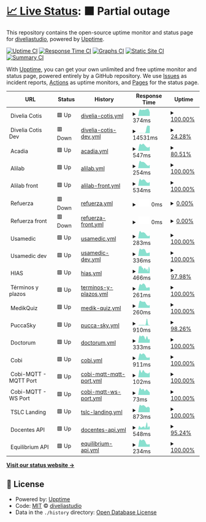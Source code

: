 # [📈 Live Status](https://diveliastudio.github.io/upptime): <!--live status--> **🟧 Partial outage**

This repository contains the open-source uptime monitor and status page for [diveliastudio](https://diveliastudio.github.io/upptime), powered by [Upptime](https://github.com/upptime/upptime).

[![Uptime CI](https://github.com/diveliastudio/upptime/workflows/Uptime%20CI/badge.svg)](https://github.com/diveliastudio/upptime/actions?query=workflow%3A%22Uptime+CI%22)
[![Response Time CI](https://github.com/diveliastudio/upptime/workflows/Response%20Time%20CI/badge.svg)](https://github.com/diveliastudio/upptime/actions?query=workflow%3A%22Response+Time+CI%22)
[![Graphs CI](https://github.com/diveliastudio/upptime/workflows/Graphs%20CI/badge.svg)](https://github.com/diveliastudio/upptime/actions?query=workflow%3A%22Graphs+CI%22)
[![Static Site CI](https://github.com/diveliastudio/upptime/workflows/Static%20Site%20CI/badge.svg)](https://github.com/diveliastudio/upptime/actions?query=workflow%3A%22Static+Site+CI%22)
[![Summary CI](https://github.com/diveliastudio/upptime/workflows/Summary%20CI/badge.svg)](https://github.com/diveliastudio/upptime/actions?query=workflow%3A%22Summary+CI%22)

With [Upptime](https://upptime.js.org), you can get your own unlimited and free uptime monitor and status page, powered entirely by a GitHub repository. We use [Issues](https://github.com/diveliastudio/upptime/issues) as incident reports, [Actions](https://github.com/diveliastudio/upptime/actions) as uptime monitors, and [Pages](https://diveliastudio.github.io/upptime) for the status page.

<!--start: status pages-->
<!-- This summary is generated by Upptime (https://github.com/upptime/upptime) -->
<!-- Do not edit this manually, your changes will be overwritten -->
<!-- prettier-ignore -->
| URL | Status | History | Response Time | Uptime |
| --- | ------ | ------- | ------------- | ------ |
| <img alt="" src="https://icons.duckduckgo.com/ip3/null.ico" height="13"> Divelia Cotis | 🟩 Up | [divelia-cotis.yml](https://github.com/diveliastudio/upptime/commits/HEAD/history/divelia-cotis.yml) | <details><summary><img alt="Response time graph" src="./graphs/divelia-cotis/response-time-week.png" height="20"> 374ms</summary><br><a href="https://diveliastudio.github.io/upptime/history/divelia-cotis"><img alt="Response time 485" src="https://img.shields.io/endpoint?url=https%3A%2F%2Fraw.githubusercontent.com%2Fdiveliastudio%2Fupptime%2FHEAD%2Fapi%2Fdivelia-cotis%2Fresponse-time.json"></a><br><a href="https://diveliastudio.github.io/upptime/history/divelia-cotis"><img alt="24-hour response time 337" src="https://img.shields.io/endpoint?url=https%3A%2F%2Fraw.githubusercontent.com%2Fdiveliastudio%2Fupptime%2FHEAD%2Fapi%2Fdivelia-cotis%2Fresponse-time-day.json"></a><br><a href="https://diveliastudio.github.io/upptime/history/divelia-cotis"><img alt="7-day response time 374" src="https://img.shields.io/endpoint?url=https%3A%2F%2Fraw.githubusercontent.com%2Fdiveliastudio%2Fupptime%2FHEAD%2Fapi%2Fdivelia-cotis%2Fresponse-time-week.json"></a><br><a href="https://diveliastudio.github.io/upptime/history/divelia-cotis"><img alt="30-day response time 388" src="https://img.shields.io/endpoint?url=https%3A%2F%2Fraw.githubusercontent.com%2Fdiveliastudio%2Fupptime%2FHEAD%2Fapi%2Fdivelia-cotis%2Fresponse-time-month.json"></a><br><a href="https://diveliastudio.github.io/upptime/history/divelia-cotis"><img alt="1-year response time 485" src="https://img.shields.io/endpoint?url=https%3A%2F%2Fraw.githubusercontent.com%2Fdiveliastudio%2Fupptime%2FHEAD%2Fapi%2Fdivelia-cotis%2Fresponse-time-year.json"></a></details> | <details><summary><a href="https://diveliastudio.github.io/upptime/history/divelia-cotis">100.00%</a></summary><a href="https://diveliastudio.github.io/upptime/history/divelia-cotis"><img alt="All-time uptime 97.49%" src="https://img.shields.io/endpoint?url=https%3A%2F%2Fraw.githubusercontent.com%2Fdiveliastudio%2Fupptime%2FHEAD%2Fapi%2Fdivelia-cotis%2Fuptime.json"></a><br><a href="https://diveliastudio.github.io/upptime/history/divelia-cotis"><img alt="24-hour uptime 100.00%" src="https://img.shields.io/endpoint?url=https%3A%2F%2Fraw.githubusercontent.com%2Fdiveliastudio%2Fupptime%2FHEAD%2Fapi%2Fdivelia-cotis%2Fuptime-day.json"></a><br><a href="https://diveliastudio.github.io/upptime/history/divelia-cotis"><img alt="7-day uptime 100.00%" src="https://img.shields.io/endpoint?url=https%3A%2F%2Fraw.githubusercontent.com%2Fdiveliastudio%2Fupptime%2FHEAD%2Fapi%2Fdivelia-cotis%2Fuptime-week.json"></a><br><a href="https://diveliastudio.github.io/upptime/history/divelia-cotis"><img alt="30-day uptime 100.00%" src="https://img.shields.io/endpoint?url=https%3A%2F%2Fraw.githubusercontent.com%2Fdiveliastudio%2Fupptime%2FHEAD%2Fapi%2Fdivelia-cotis%2Fuptime-month.json"></a><br><a href="https://diveliastudio.github.io/upptime/history/divelia-cotis"><img alt="1-year uptime 97.49%" src="https://img.shields.io/endpoint?url=https%3A%2F%2Fraw.githubusercontent.com%2Fdiveliastudio%2Fupptime%2FHEAD%2Fapi%2Fdivelia-cotis%2Fuptime-year.json"></a></details>
| <img alt="" src="https://icons.duckduckgo.com/ip3/null.ico" height="13"> Divelia Cotis Dev | 🟥 Down | [divelia-cotis-dev.yml](https://github.com/diveliastudio/upptime/commits/HEAD/history/divelia-cotis-dev.yml) | <details><summary><img alt="Response time graph" src="./graphs/divelia-cotis-dev/response-time-week.png" height="20"> 14531ms</summary><br><a href="https://diveliastudio.github.io/upptime/history/divelia-cotis-dev"><img alt="Response time 644" src="https://img.shields.io/endpoint?url=https%3A%2F%2Fraw.githubusercontent.com%2Fdiveliastudio%2Fupptime%2FHEAD%2Fapi%2Fdivelia-cotis-dev%2Fresponse-time.json"></a><br><a href="https://diveliastudio.github.io/upptime/history/divelia-cotis-dev"><img alt="24-hour response time 0" src="https://img.shields.io/endpoint?url=https%3A%2F%2Fraw.githubusercontent.com%2Fdiveliastudio%2Fupptime%2FHEAD%2Fapi%2Fdivelia-cotis-dev%2Fresponse-time-day.json"></a><br><a href="https://diveliastudio.github.io/upptime/history/divelia-cotis-dev"><img alt="7-day response time 14531" src="https://img.shields.io/endpoint?url=https%3A%2F%2Fraw.githubusercontent.com%2Fdiveliastudio%2Fupptime%2FHEAD%2Fapi%2Fdivelia-cotis-dev%2Fresponse-time-week.json"></a><br><a href="https://diveliastudio.github.io/upptime/history/divelia-cotis-dev"><img alt="30-day response time 2373" src="https://img.shields.io/endpoint?url=https%3A%2F%2Fraw.githubusercontent.com%2Fdiveliastudio%2Fupptime%2FHEAD%2Fapi%2Fdivelia-cotis-dev%2Fresponse-time-month.json"></a><br><a href="https://diveliastudio.github.io/upptime/history/divelia-cotis-dev"><img alt="1-year response time 644" src="https://img.shields.io/endpoint?url=https%3A%2F%2Fraw.githubusercontent.com%2Fdiveliastudio%2Fupptime%2FHEAD%2Fapi%2Fdivelia-cotis-dev%2Fresponse-time-year.json"></a></details> | <details><summary><a href="https://diveliastudio.github.io/upptime/history/divelia-cotis-dev">24.28%</a></summary><a href="https://diveliastudio.github.io/upptime/history/divelia-cotis-dev"><img alt="All-time uptime 97.02%" src="https://img.shields.io/endpoint?url=https%3A%2F%2Fraw.githubusercontent.com%2Fdiveliastudio%2Fupptime%2FHEAD%2Fapi%2Fdivelia-cotis-dev%2Fuptime.json"></a><br><a href="https://diveliastudio.github.io/upptime/history/divelia-cotis-dev"><img alt="24-hour uptime 0.00%" src="https://img.shields.io/endpoint?url=https%3A%2F%2Fraw.githubusercontent.com%2Fdiveliastudio%2Fupptime%2FHEAD%2Fapi%2Fdivelia-cotis-dev%2Fuptime-day.json"></a><br><a href="https://diveliastudio.github.io/upptime/history/divelia-cotis-dev"><img alt="7-day uptime 24.28%" src="https://img.shields.io/endpoint?url=https%3A%2F%2Fraw.githubusercontent.com%2Fdiveliastudio%2Fupptime%2FHEAD%2Fapi%2Fdivelia-cotis-dev%2Fuptime-week.json"></a><br><a href="https://diveliastudio.github.io/upptime/history/divelia-cotis-dev"><img alt="30-day uptime 82.58%" src="https://img.shields.io/endpoint?url=https%3A%2F%2Fraw.githubusercontent.com%2Fdiveliastudio%2Fupptime%2FHEAD%2Fapi%2Fdivelia-cotis-dev%2Fuptime-month.json"></a><br><a href="https://diveliastudio.github.io/upptime/history/divelia-cotis-dev"><img alt="1-year uptime 97.02%" src="https://img.shields.io/endpoint?url=https%3A%2F%2Fraw.githubusercontent.com%2Fdiveliastudio%2Fupptime%2FHEAD%2Fapi%2Fdivelia-cotis-dev%2Fuptime-year.json"></a></details>
| <img alt="" src="https://icons.duckduckgo.com/ip3/null.ico" height="13"> Acadia | 🟩 Up | [acadia.yml](https://github.com/diveliastudio/upptime/commits/HEAD/history/acadia.yml) | <details><summary><img alt="Response time graph" src="./graphs/acadia/response-time-week.png" height="20"> 547ms</summary><br><a href="https://diveliastudio.github.io/upptime/history/acadia"><img alt="Response time 553" src="https://img.shields.io/endpoint?url=https%3A%2F%2Fraw.githubusercontent.com%2Fdiveliastudio%2Fupptime%2FHEAD%2Fapi%2Facadia%2Fresponse-time.json"></a><br><a href="https://diveliastudio.github.io/upptime/history/acadia"><img alt="24-hour response time 747" src="https://img.shields.io/endpoint?url=https%3A%2F%2Fraw.githubusercontent.com%2Fdiveliastudio%2Fupptime%2FHEAD%2Fapi%2Facadia%2Fresponse-time-day.json"></a><br><a href="https://diveliastudio.github.io/upptime/history/acadia"><img alt="7-day response time 547" src="https://img.shields.io/endpoint?url=https%3A%2F%2Fraw.githubusercontent.com%2Fdiveliastudio%2Fupptime%2FHEAD%2Fapi%2Facadia%2Fresponse-time-week.json"></a><br><a href="https://diveliastudio.github.io/upptime/history/acadia"><img alt="30-day response time 538" src="https://img.shields.io/endpoint?url=https%3A%2F%2Fraw.githubusercontent.com%2Fdiveliastudio%2Fupptime%2FHEAD%2Fapi%2Facadia%2Fresponse-time-month.json"></a><br><a href="https://diveliastudio.github.io/upptime/history/acadia"><img alt="1-year response time 553" src="https://img.shields.io/endpoint?url=https%3A%2F%2Fraw.githubusercontent.com%2Fdiveliastudio%2Fupptime%2FHEAD%2Fapi%2Facadia%2Fresponse-time-year.json"></a></details> | <details><summary><a href="https://diveliastudio.github.io/upptime/history/acadia">80.51%</a></summary><a href="https://diveliastudio.github.io/upptime/history/acadia"><img alt="All-time uptime 99.06%" src="https://img.shields.io/endpoint?url=https%3A%2F%2Fraw.githubusercontent.com%2Fdiveliastudio%2Fupptime%2FHEAD%2Fapi%2Facadia%2Fuptime.json"></a><br><a href="https://diveliastudio.github.io/upptime/history/acadia"><img alt="24-hour uptime 0.09%" src="https://img.shields.io/endpoint?url=https%3A%2F%2Fraw.githubusercontent.com%2Fdiveliastudio%2Fupptime%2FHEAD%2Fapi%2Facadia%2Fuptime-day.json"></a><br><a href="https://diveliastudio.github.io/upptime/history/acadia"><img alt="7-day uptime 80.51%" src="https://img.shields.io/endpoint?url=https%3A%2F%2Fraw.githubusercontent.com%2Fdiveliastudio%2Fupptime%2FHEAD%2Fapi%2Facadia%2Fuptime-week.json"></a><br><a href="https://diveliastudio.github.io/upptime/history/acadia"><img alt="30-day uptime 91.21%" src="https://img.shields.io/endpoint?url=https%3A%2F%2Fraw.githubusercontent.com%2Fdiveliastudio%2Fupptime%2FHEAD%2Fapi%2Facadia%2Fuptime-month.json"></a><br><a href="https://diveliastudio.github.io/upptime/history/acadia"><img alt="1-year uptime 99.06%" src="https://img.shields.io/endpoint?url=https%3A%2F%2Fraw.githubusercontent.com%2Fdiveliastudio%2Fupptime%2FHEAD%2Fapi%2Facadia%2Fuptime-year.json"></a></details>
| <img alt="" src="https://icons.duckduckgo.com/ip3/null.ico" height="13"> Alilab | 🟩 Up | [alilab.yml](https://github.com/diveliastudio/upptime/commits/HEAD/history/alilab.yml) | <details><summary><img alt="Response time graph" src="./graphs/alilab/response-time-week.png" height="20"> 254ms</summary><br><a href="https://diveliastudio.github.io/upptime/history/alilab"><img alt="Response time 291" src="https://img.shields.io/endpoint?url=https%3A%2F%2Fraw.githubusercontent.com%2Fdiveliastudio%2Fupptime%2FHEAD%2Fapi%2Falilab%2Fresponse-time.json"></a><br><a href="https://diveliastudio.github.io/upptime/history/alilab"><img alt="24-hour response time 252" src="https://img.shields.io/endpoint?url=https%3A%2F%2Fraw.githubusercontent.com%2Fdiveliastudio%2Fupptime%2FHEAD%2Fapi%2Falilab%2Fresponse-time-day.json"></a><br><a href="https://diveliastudio.github.io/upptime/history/alilab"><img alt="7-day response time 254" src="https://img.shields.io/endpoint?url=https%3A%2F%2Fraw.githubusercontent.com%2Fdiveliastudio%2Fupptime%2FHEAD%2Fapi%2Falilab%2Fresponse-time-week.json"></a><br><a href="https://diveliastudio.github.io/upptime/history/alilab"><img alt="30-day response time 239" src="https://img.shields.io/endpoint?url=https%3A%2F%2Fraw.githubusercontent.com%2Fdiveliastudio%2Fupptime%2FHEAD%2Fapi%2Falilab%2Fresponse-time-month.json"></a><br><a href="https://diveliastudio.github.io/upptime/history/alilab"><img alt="1-year response time 291" src="https://img.shields.io/endpoint?url=https%3A%2F%2Fraw.githubusercontent.com%2Fdiveliastudio%2Fupptime%2FHEAD%2Fapi%2Falilab%2Fresponse-time-year.json"></a></details> | <details><summary><a href="https://diveliastudio.github.io/upptime/history/alilab">100.00%</a></summary><a href="https://diveliastudio.github.io/upptime/history/alilab"><img alt="All-time uptime 100.00%" src="https://img.shields.io/endpoint?url=https%3A%2F%2Fraw.githubusercontent.com%2Fdiveliastudio%2Fupptime%2FHEAD%2Fapi%2Falilab%2Fuptime.json"></a><br><a href="https://diveliastudio.github.io/upptime/history/alilab"><img alt="24-hour uptime 100.00%" src="https://img.shields.io/endpoint?url=https%3A%2F%2Fraw.githubusercontent.com%2Fdiveliastudio%2Fupptime%2FHEAD%2Fapi%2Falilab%2Fuptime-day.json"></a><br><a href="https://diveliastudio.github.io/upptime/history/alilab"><img alt="7-day uptime 100.00%" src="https://img.shields.io/endpoint?url=https%3A%2F%2Fraw.githubusercontent.com%2Fdiveliastudio%2Fupptime%2FHEAD%2Fapi%2Falilab%2Fuptime-week.json"></a><br><a href="https://diveliastudio.github.io/upptime/history/alilab"><img alt="30-day uptime 100.00%" src="https://img.shields.io/endpoint?url=https%3A%2F%2Fraw.githubusercontent.com%2Fdiveliastudio%2Fupptime%2FHEAD%2Fapi%2Falilab%2Fuptime-month.json"></a><br><a href="https://diveliastudio.github.io/upptime/history/alilab"><img alt="1-year uptime 100.00%" src="https://img.shields.io/endpoint?url=https%3A%2F%2Fraw.githubusercontent.com%2Fdiveliastudio%2Fupptime%2FHEAD%2Fapi%2Falilab%2Fuptime-year.json"></a></details>
| <img alt="" src="https://icons.duckduckgo.com/ip3/null.ico" height="13"> Alilab front | 🟩 Up | [alilab-front.yml](https://github.com/diveliastudio/upptime/commits/HEAD/history/alilab-front.yml) | <details><summary><img alt="Response time graph" src="./graphs/alilab-front/response-time-week.png" height="20"> 534ms</summary><br><a href="https://diveliastudio.github.io/upptime/history/alilab-front"><img alt="Response time 518" src="https://img.shields.io/endpoint?url=https%3A%2F%2Fraw.githubusercontent.com%2Fdiveliastudio%2Fupptime%2FHEAD%2Fapi%2Falilab-front%2Fresponse-time.json"></a><br><a href="https://diveliastudio.github.io/upptime/history/alilab-front"><img alt="24-hour response time 553" src="https://img.shields.io/endpoint?url=https%3A%2F%2Fraw.githubusercontent.com%2Fdiveliastudio%2Fupptime%2FHEAD%2Fapi%2Falilab-front%2Fresponse-time-day.json"></a><br><a href="https://diveliastudio.github.io/upptime/history/alilab-front"><img alt="7-day response time 534" src="https://img.shields.io/endpoint?url=https%3A%2F%2Fraw.githubusercontent.com%2Fdiveliastudio%2Fupptime%2FHEAD%2Fapi%2Falilab-front%2Fresponse-time-week.json"></a><br><a href="https://diveliastudio.github.io/upptime/history/alilab-front"><img alt="30-day response time 497" src="https://img.shields.io/endpoint?url=https%3A%2F%2Fraw.githubusercontent.com%2Fdiveliastudio%2Fupptime%2FHEAD%2Fapi%2Falilab-front%2Fresponse-time-month.json"></a><br><a href="https://diveliastudio.github.io/upptime/history/alilab-front"><img alt="1-year response time 518" src="https://img.shields.io/endpoint?url=https%3A%2F%2Fraw.githubusercontent.com%2Fdiveliastudio%2Fupptime%2FHEAD%2Fapi%2Falilab-front%2Fresponse-time-year.json"></a></details> | <details><summary><a href="https://diveliastudio.github.io/upptime/history/alilab-front">100.00%</a></summary><a href="https://diveliastudio.github.io/upptime/history/alilab-front"><img alt="All-time uptime 99.87%" src="https://img.shields.io/endpoint?url=https%3A%2F%2Fraw.githubusercontent.com%2Fdiveliastudio%2Fupptime%2FHEAD%2Fapi%2Falilab-front%2Fuptime.json"></a><br><a href="https://diveliastudio.github.io/upptime/history/alilab-front"><img alt="24-hour uptime 100.00%" src="https://img.shields.io/endpoint?url=https%3A%2F%2Fraw.githubusercontent.com%2Fdiveliastudio%2Fupptime%2FHEAD%2Fapi%2Falilab-front%2Fuptime-day.json"></a><br><a href="https://diveliastudio.github.io/upptime/history/alilab-front"><img alt="7-day uptime 100.00%" src="https://img.shields.io/endpoint?url=https%3A%2F%2Fraw.githubusercontent.com%2Fdiveliastudio%2Fupptime%2FHEAD%2Fapi%2Falilab-front%2Fuptime-week.json"></a><br><a href="https://diveliastudio.github.io/upptime/history/alilab-front"><img alt="30-day uptime 100.00%" src="https://img.shields.io/endpoint?url=https%3A%2F%2Fraw.githubusercontent.com%2Fdiveliastudio%2Fupptime%2FHEAD%2Fapi%2Falilab-front%2Fuptime-month.json"></a><br><a href="https://diveliastudio.github.io/upptime/history/alilab-front"><img alt="1-year uptime 99.87%" src="https://img.shields.io/endpoint?url=https%3A%2F%2Fraw.githubusercontent.com%2Fdiveliastudio%2Fupptime%2FHEAD%2Fapi%2Falilab-front%2Fuptime-year.json"></a></details>
| <img alt="" src="https://icons.duckduckgo.com/ip3/null.ico" height="13"> Refuerza | 🟥 Down | [refuerza.yml](https://github.com/diveliastudio/upptime/commits/HEAD/history/refuerza.yml) | <details><summary><img alt="Response time graph" src="./graphs/refuerza/response-time-week.png" height="20"> 0ms</summary><br><a href="https://diveliastudio.github.io/upptime/history/refuerza"><img alt="Response time 299" src="https://img.shields.io/endpoint?url=https%3A%2F%2Fraw.githubusercontent.com%2Fdiveliastudio%2Fupptime%2FHEAD%2Fapi%2Frefuerza%2Fresponse-time.json"></a><br><a href="https://diveliastudio.github.io/upptime/history/refuerza"><img alt="24-hour response time 0" src="https://img.shields.io/endpoint?url=https%3A%2F%2Fraw.githubusercontent.com%2Fdiveliastudio%2Fupptime%2FHEAD%2Fapi%2Frefuerza%2Fresponse-time-day.json"></a><br><a href="https://diveliastudio.github.io/upptime/history/refuerza"><img alt="7-day response time 0" src="https://img.shields.io/endpoint?url=https%3A%2F%2Fraw.githubusercontent.com%2Fdiveliastudio%2Fupptime%2FHEAD%2Fapi%2Frefuerza%2Fresponse-time-week.json"></a><br><a href="https://diveliastudio.github.io/upptime/history/refuerza"><img alt="30-day response time 269" src="https://img.shields.io/endpoint?url=https%3A%2F%2Fraw.githubusercontent.com%2Fdiveliastudio%2Fupptime%2FHEAD%2Fapi%2Frefuerza%2Fresponse-time-month.json"></a><br><a href="https://diveliastudio.github.io/upptime/history/refuerza"><img alt="1-year response time 299" src="https://img.shields.io/endpoint?url=https%3A%2F%2Fraw.githubusercontent.com%2Fdiveliastudio%2Fupptime%2FHEAD%2Fapi%2Frefuerza%2Fresponse-time-year.json"></a></details> | <details><summary><a href="https://diveliastudio.github.io/upptime/history/refuerza">0.00%</a></summary><a href="https://diveliastudio.github.io/upptime/history/refuerza"><img alt="All-time uptime 91.81%" src="https://img.shields.io/endpoint?url=https%3A%2F%2Fraw.githubusercontent.com%2Fdiveliastudio%2Fupptime%2FHEAD%2Fapi%2Frefuerza%2Fuptime.json"></a><br><a href="https://diveliastudio.github.io/upptime/history/refuerza"><img alt="24-hour uptime 0.00%" src="https://img.shields.io/endpoint?url=https%3A%2F%2Fraw.githubusercontent.com%2Fdiveliastudio%2Fupptime%2FHEAD%2Fapi%2Frefuerza%2Fuptime-day.json"></a><br><a href="https://diveliastudio.github.io/upptime/history/refuerza"><img alt="7-day uptime 0.00%" src="https://img.shields.io/endpoint?url=https%3A%2F%2Fraw.githubusercontent.com%2Fdiveliastudio%2Fupptime%2FHEAD%2Fapi%2Frefuerza%2Fuptime-week.json"></a><br><a href="https://diveliastudio.github.io/upptime/history/refuerza"><img alt="30-day uptime 10.67%" src="https://img.shields.io/endpoint?url=https%3A%2F%2Fraw.githubusercontent.com%2Fdiveliastudio%2Fupptime%2FHEAD%2Fapi%2Frefuerza%2Fuptime-month.json"></a><br><a href="https://diveliastudio.github.io/upptime/history/refuerza"><img alt="1-year uptime 91.81%" src="https://img.shields.io/endpoint?url=https%3A%2F%2Fraw.githubusercontent.com%2Fdiveliastudio%2Fupptime%2FHEAD%2Fapi%2Frefuerza%2Fuptime-year.json"></a></details>
| <img alt="" src="https://icons.duckduckgo.com/ip3/null.ico" height="13"> Refuerza front | 🟥 Down | [refuerza-front.yml](https://github.com/diveliastudio/upptime/commits/HEAD/history/refuerza-front.yml) | <details><summary><img alt="Response time graph" src="./graphs/refuerza-front/response-time-week.png" height="20"> 0ms</summary><br><a href="https://diveliastudio.github.io/upptime/history/refuerza-front"><img alt="Response time 691" src="https://img.shields.io/endpoint?url=https%3A%2F%2Fraw.githubusercontent.com%2Fdiveliastudio%2Fupptime%2FHEAD%2Fapi%2Frefuerza-front%2Fresponse-time.json"></a><br><a href="https://diveliastudio.github.io/upptime/history/refuerza-front"><img alt="24-hour response time 0" src="https://img.shields.io/endpoint?url=https%3A%2F%2Fraw.githubusercontent.com%2Fdiveliastudio%2Fupptime%2FHEAD%2Fapi%2Frefuerza-front%2Fresponse-time-day.json"></a><br><a href="https://diveliastudio.github.io/upptime/history/refuerza-front"><img alt="7-day response time 0" src="https://img.shields.io/endpoint?url=https%3A%2F%2Fraw.githubusercontent.com%2Fdiveliastudio%2Fupptime%2FHEAD%2Fapi%2Frefuerza-front%2Fresponse-time-week.json"></a><br><a href="https://diveliastudio.github.io/upptime/history/refuerza-front"><img alt="30-day response time 659" src="https://img.shields.io/endpoint?url=https%3A%2F%2Fraw.githubusercontent.com%2Fdiveliastudio%2Fupptime%2FHEAD%2Fapi%2Frefuerza-front%2Fresponse-time-month.json"></a><br><a href="https://diveliastudio.github.io/upptime/history/refuerza-front"><img alt="1-year response time 691" src="https://img.shields.io/endpoint?url=https%3A%2F%2Fraw.githubusercontent.com%2Fdiveliastudio%2Fupptime%2FHEAD%2Fapi%2Frefuerza-front%2Fresponse-time-year.json"></a></details> | <details><summary><a href="https://diveliastudio.github.io/upptime/history/refuerza-front">0.00%</a></summary><a href="https://diveliastudio.github.io/upptime/history/refuerza-front"><img alt="All-time uptime 91.80%" src="https://img.shields.io/endpoint?url=https%3A%2F%2Fraw.githubusercontent.com%2Fdiveliastudio%2Fupptime%2FHEAD%2Fapi%2Frefuerza-front%2Fuptime.json"></a><br><a href="https://diveliastudio.github.io/upptime/history/refuerza-front"><img alt="24-hour uptime 0.00%" src="https://img.shields.io/endpoint?url=https%3A%2F%2Fraw.githubusercontent.com%2Fdiveliastudio%2Fupptime%2FHEAD%2Fapi%2Frefuerza-front%2Fuptime-day.json"></a><br><a href="https://diveliastudio.github.io/upptime/history/refuerza-front"><img alt="7-day uptime 0.00%" src="https://img.shields.io/endpoint?url=https%3A%2F%2Fraw.githubusercontent.com%2Fdiveliastudio%2Fupptime%2FHEAD%2Fapi%2Frefuerza-front%2Fuptime-week.json"></a><br><a href="https://diveliastudio.github.io/upptime/history/refuerza-front"><img alt="30-day uptime 10.67%" src="https://img.shields.io/endpoint?url=https%3A%2F%2Fraw.githubusercontent.com%2Fdiveliastudio%2Fupptime%2FHEAD%2Fapi%2Frefuerza-front%2Fuptime-month.json"></a><br><a href="https://diveliastudio.github.io/upptime/history/refuerza-front"><img alt="1-year uptime 91.80%" src="https://img.shields.io/endpoint?url=https%3A%2F%2Fraw.githubusercontent.com%2Fdiveliastudio%2Fupptime%2FHEAD%2Fapi%2Frefuerza-front%2Fuptime-year.json"></a></details>
| <img alt="" src="https://icons.duckduckgo.com/ip3/null.ico" height="13"> Usamedic | 🟩 Up | [usamedic.yml](https://github.com/diveliastudio/upptime/commits/HEAD/history/usamedic.yml) | <details><summary><img alt="Response time graph" src="./graphs/usamedic/response-time-week.png" height="20"> 283ms</summary><br><a href="https://diveliastudio.github.io/upptime/history/usamedic"><img alt="Response time 285" src="https://img.shields.io/endpoint?url=https%3A%2F%2Fraw.githubusercontent.com%2Fdiveliastudio%2Fupptime%2FHEAD%2Fapi%2Fusamedic%2Fresponse-time.json"></a><br><a href="https://diveliastudio.github.io/upptime/history/usamedic"><img alt="24-hour response time 352" src="https://img.shields.io/endpoint?url=https%3A%2F%2Fraw.githubusercontent.com%2Fdiveliastudio%2Fupptime%2FHEAD%2Fapi%2Fusamedic%2Fresponse-time-day.json"></a><br><a href="https://diveliastudio.github.io/upptime/history/usamedic"><img alt="7-day response time 283" src="https://img.shields.io/endpoint?url=https%3A%2F%2Fraw.githubusercontent.com%2Fdiveliastudio%2Fupptime%2FHEAD%2Fapi%2Fusamedic%2Fresponse-time-week.json"></a><br><a href="https://diveliastudio.github.io/upptime/history/usamedic"><img alt="30-day response time 267" src="https://img.shields.io/endpoint?url=https%3A%2F%2Fraw.githubusercontent.com%2Fdiveliastudio%2Fupptime%2FHEAD%2Fapi%2Fusamedic%2Fresponse-time-month.json"></a><br><a href="https://diveliastudio.github.io/upptime/history/usamedic"><img alt="1-year response time 285" src="https://img.shields.io/endpoint?url=https%3A%2F%2Fraw.githubusercontent.com%2Fdiveliastudio%2Fupptime%2FHEAD%2Fapi%2Fusamedic%2Fresponse-time-year.json"></a></details> | <details><summary><a href="https://diveliastudio.github.io/upptime/history/usamedic">100.00%</a></summary><a href="https://diveliastudio.github.io/upptime/history/usamedic"><img alt="All-time uptime 99.98%" src="https://img.shields.io/endpoint?url=https%3A%2F%2Fraw.githubusercontent.com%2Fdiveliastudio%2Fupptime%2FHEAD%2Fapi%2Fusamedic%2Fuptime.json"></a><br><a href="https://diveliastudio.github.io/upptime/history/usamedic"><img alt="24-hour uptime 100.00%" src="https://img.shields.io/endpoint?url=https%3A%2F%2Fraw.githubusercontent.com%2Fdiveliastudio%2Fupptime%2FHEAD%2Fapi%2Fusamedic%2Fuptime-day.json"></a><br><a href="https://diveliastudio.github.io/upptime/history/usamedic"><img alt="7-day uptime 100.00%" src="https://img.shields.io/endpoint?url=https%3A%2F%2Fraw.githubusercontent.com%2Fdiveliastudio%2Fupptime%2FHEAD%2Fapi%2Fusamedic%2Fuptime-week.json"></a><br><a href="https://diveliastudio.github.io/upptime/history/usamedic"><img alt="30-day uptime 100.00%" src="https://img.shields.io/endpoint?url=https%3A%2F%2Fraw.githubusercontent.com%2Fdiveliastudio%2Fupptime%2FHEAD%2Fapi%2Fusamedic%2Fuptime-month.json"></a><br><a href="https://diveliastudio.github.io/upptime/history/usamedic"><img alt="1-year uptime 99.98%" src="https://img.shields.io/endpoint?url=https%3A%2F%2Fraw.githubusercontent.com%2Fdiveliastudio%2Fupptime%2FHEAD%2Fapi%2Fusamedic%2Fuptime-year.json"></a></details>
| <img alt="" src="https://icons.duckduckgo.com/ip3/null.ico" height="13"> Usamedic dev | 🟩 Up | [usamedic-dev.yml](https://github.com/diveliastudio/upptime/commits/HEAD/history/usamedic-dev.yml) | <details><summary><img alt="Response time graph" src="./graphs/usamedic-dev/response-time-week.png" height="20"> 336ms</summary><br><a href="https://diveliastudio.github.io/upptime/history/usamedic-dev"><img alt="Response time 294" src="https://img.shields.io/endpoint?url=https%3A%2F%2Fraw.githubusercontent.com%2Fdiveliastudio%2Fupptime%2FHEAD%2Fapi%2Fusamedic-dev%2Fresponse-time.json"></a><br><a href="https://diveliastudio.github.io/upptime/history/usamedic-dev"><img alt="24-hour response time 440" src="https://img.shields.io/endpoint?url=https%3A%2F%2Fraw.githubusercontent.com%2Fdiveliastudio%2Fupptime%2FHEAD%2Fapi%2Fusamedic-dev%2Fresponse-time-day.json"></a><br><a href="https://diveliastudio.github.io/upptime/history/usamedic-dev"><img alt="7-day response time 336" src="https://img.shields.io/endpoint?url=https%3A%2F%2Fraw.githubusercontent.com%2Fdiveliastudio%2Fupptime%2FHEAD%2Fapi%2Fusamedic-dev%2Fresponse-time-week.json"></a><br><a href="https://diveliastudio.github.io/upptime/history/usamedic-dev"><img alt="30-day response time 316" src="https://img.shields.io/endpoint?url=https%3A%2F%2Fraw.githubusercontent.com%2Fdiveliastudio%2Fupptime%2FHEAD%2Fapi%2Fusamedic-dev%2Fresponse-time-month.json"></a><br><a href="https://diveliastudio.github.io/upptime/history/usamedic-dev"><img alt="1-year response time 294" src="https://img.shields.io/endpoint?url=https%3A%2F%2Fraw.githubusercontent.com%2Fdiveliastudio%2Fupptime%2FHEAD%2Fapi%2Fusamedic-dev%2Fresponse-time-year.json"></a></details> | <details><summary><a href="https://diveliastudio.github.io/upptime/history/usamedic-dev">100.00%</a></summary><a href="https://diveliastudio.github.io/upptime/history/usamedic-dev"><img alt="All-time uptime 99.98%" src="https://img.shields.io/endpoint?url=https%3A%2F%2Fraw.githubusercontent.com%2Fdiveliastudio%2Fupptime%2FHEAD%2Fapi%2Fusamedic-dev%2Fuptime.json"></a><br><a href="https://diveliastudio.github.io/upptime/history/usamedic-dev"><img alt="24-hour uptime 100.00%" src="https://img.shields.io/endpoint?url=https%3A%2F%2Fraw.githubusercontent.com%2Fdiveliastudio%2Fupptime%2FHEAD%2Fapi%2Fusamedic-dev%2Fuptime-day.json"></a><br><a href="https://diveliastudio.github.io/upptime/history/usamedic-dev"><img alt="7-day uptime 100.00%" src="https://img.shields.io/endpoint?url=https%3A%2F%2Fraw.githubusercontent.com%2Fdiveliastudio%2Fupptime%2FHEAD%2Fapi%2Fusamedic-dev%2Fuptime-week.json"></a><br><a href="https://diveliastudio.github.io/upptime/history/usamedic-dev"><img alt="30-day uptime 99.96%" src="https://img.shields.io/endpoint?url=https%3A%2F%2Fraw.githubusercontent.com%2Fdiveliastudio%2Fupptime%2FHEAD%2Fapi%2Fusamedic-dev%2Fuptime-month.json"></a><br><a href="https://diveliastudio.github.io/upptime/history/usamedic-dev"><img alt="1-year uptime 99.98%" src="https://img.shields.io/endpoint?url=https%3A%2F%2Fraw.githubusercontent.com%2Fdiveliastudio%2Fupptime%2FHEAD%2Fapi%2Fusamedic-dev%2Fuptime-year.json"></a></details>
| <img alt="" src="https://icons.duckduckgo.com/ip3/null.ico" height="13"> HIAS | 🟩 Up | [hias.yml](https://github.com/diveliastudio/upptime/commits/HEAD/history/hias.yml) | <details><summary><img alt="Response time graph" src="./graphs/hias/response-time-week.png" height="20"> 466ms</summary><br><a href="https://diveliastudio.github.io/upptime/history/hias"><img alt="Response time 489" src="https://img.shields.io/endpoint?url=https%3A%2F%2Fraw.githubusercontent.com%2Fdiveliastudio%2Fupptime%2FHEAD%2Fapi%2Fhias%2Fresponse-time.json"></a><br><a href="https://diveliastudio.github.io/upptime/history/hias"><img alt="24-hour response time 642" src="https://img.shields.io/endpoint?url=https%3A%2F%2Fraw.githubusercontent.com%2Fdiveliastudio%2Fupptime%2FHEAD%2Fapi%2Fhias%2Fresponse-time-day.json"></a><br><a href="https://diveliastudio.github.io/upptime/history/hias"><img alt="7-day response time 466" src="https://img.shields.io/endpoint?url=https%3A%2F%2Fraw.githubusercontent.com%2Fdiveliastudio%2Fupptime%2FHEAD%2Fapi%2Fhias%2Fresponse-time-week.json"></a><br><a href="https://diveliastudio.github.io/upptime/history/hias"><img alt="30-day response time 453" src="https://img.shields.io/endpoint?url=https%3A%2F%2Fraw.githubusercontent.com%2Fdiveliastudio%2Fupptime%2FHEAD%2Fapi%2Fhias%2Fresponse-time-month.json"></a><br><a href="https://diveliastudio.github.io/upptime/history/hias"><img alt="1-year response time 489" src="https://img.shields.io/endpoint?url=https%3A%2F%2Fraw.githubusercontent.com%2Fdiveliastudio%2Fupptime%2FHEAD%2Fapi%2Fhias%2Fresponse-time-year.json"></a></details> | <details><summary><a href="https://diveliastudio.github.io/upptime/history/hias">97.98%</a></summary><a href="https://diveliastudio.github.io/upptime/history/hias"><img alt="All-time uptime 99.41%" src="https://img.shields.io/endpoint?url=https%3A%2F%2Fraw.githubusercontent.com%2Fdiveliastudio%2Fupptime%2FHEAD%2Fapi%2Fhias%2Fuptime.json"></a><br><a href="https://diveliastudio.github.io/upptime/history/hias"><img alt="24-hour uptime 89.59%" src="https://img.shields.io/endpoint?url=https%3A%2F%2Fraw.githubusercontent.com%2Fdiveliastudio%2Fupptime%2FHEAD%2Fapi%2Fhias%2Fuptime-day.json"></a><br><a href="https://diveliastudio.github.io/upptime/history/hias"><img alt="7-day uptime 97.98%" src="https://img.shields.io/endpoint?url=https%3A%2F%2Fraw.githubusercontent.com%2Fdiveliastudio%2Fupptime%2FHEAD%2Fapi%2Fhias%2Fuptime-week.json"></a><br><a href="https://diveliastudio.github.io/upptime/history/hias"><img alt="30-day uptime 99.37%" src="https://img.shields.io/endpoint?url=https%3A%2F%2Fraw.githubusercontent.com%2Fdiveliastudio%2Fupptime%2FHEAD%2Fapi%2Fhias%2Fuptime-month.json"></a><br><a href="https://diveliastudio.github.io/upptime/history/hias"><img alt="1-year uptime 99.41%" src="https://img.shields.io/endpoint?url=https%3A%2F%2Fraw.githubusercontent.com%2Fdiveliastudio%2Fupptime%2FHEAD%2Fapi%2Fhias%2Fuptime-year.json"></a></details>
| <img alt="" src="https://icons.duckduckgo.com/ip3/null.ico" height="13"> Términos y plazos | 🟩 Up | [terminos-y-plazos.yml](https://github.com/diveliastudio/upptime/commits/HEAD/history/terminos-y-plazos.yml) | <details><summary><img alt="Response time graph" src="./graphs/terminos-y-plazos/response-time-week.png" height="20"> 261ms</summary><br><a href="https://diveliastudio.github.io/upptime/history/terminos-y-plazos"><img alt="Response time 273" src="https://img.shields.io/endpoint?url=https%3A%2F%2Fraw.githubusercontent.com%2Fdiveliastudio%2Fupptime%2FHEAD%2Fapi%2Fterminos-y-plazos%2Fresponse-time.json"></a><br><a href="https://diveliastudio.github.io/upptime/history/terminos-y-plazos"><img alt="24-hour response time 231" src="https://img.shields.io/endpoint?url=https%3A%2F%2Fraw.githubusercontent.com%2Fdiveliastudio%2Fupptime%2FHEAD%2Fapi%2Fterminos-y-plazos%2Fresponse-time-day.json"></a><br><a href="https://diveliastudio.github.io/upptime/history/terminos-y-plazos"><img alt="7-day response time 261" src="https://img.shields.io/endpoint?url=https%3A%2F%2Fraw.githubusercontent.com%2Fdiveliastudio%2Fupptime%2FHEAD%2Fapi%2Fterminos-y-plazos%2Fresponse-time-week.json"></a><br><a href="https://diveliastudio.github.io/upptime/history/terminos-y-plazos"><img alt="30-day response time 243" src="https://img.shields.io/endpoint?url=https%3A%2F%2Fraw.githubusercontent.com%2Fdiveliastudio%2Fupptime%2FHEAD%2Fapi%2Fterminos-y-plazos%2Fresponse-time-month.json"></a><br><a href="https://diveliastudio.github.io/upptime/history/terminos-y-plazos"><img alt="1-year response time 273" src="https://img.shields.io/endpoint?url=https%3A%2F%2Fraw.githubusercontent.com%2Fdiveliastudio%2Fupptime%2FHEAD%2Fapi%2Fterminos-y-plazos%2Fresponse-time-year.json"></a></details> | <details><summary><a href="https://diveliastudio.github.io/upptime/history/terminos-y-plazos">100.00%</a></summary><a href="https://diveliastudio.github.io/upptime/history/terminos-y-plazos"><img alt="All-time uptime 99.89%" src="https://img.shields.io/endpoint?url=https%3A%2F%2Fraw.githubusercontent.com%2Fdiveliastudio%2Fupptime%2FHEAD%2Fapi%2Fterminos-y-plazos%2Fuptime.json"></a><br><a href="https://diveliastudio.github.io/upptime/history/terminos-y-plazos"><img alt="24-hour uptime 100.00%" src="https://img.shields.io/endpoint?url=https%3A%2F%2Fraw.githubusercontent.com%2Fdiveliastudio%2Fupptime%2FHEAD%2Fapi%2Fterminos-y-plazos%2Fuptime-day.json"></a><br><a href="https://diveliastudio.github.io/upptime/history/terminos-y-plazos"><img alt="7-day uptime 100.00%" src="https://img.shields.io/endpoint?url=https%3A%2F%2Fraw.githubusercontent.com%2Fdiveliastudio%2Fupptime%2FHEAD%2Fapi%2Fterminos-y-plazos%2Fuptime-week.json"></a><br><a href="https://diveliastudio.github.io/upptime/history/terminos-y-plazos"><img alt="30-day uptime 100.00%" src="https://img.shields.io/endpoint?url=https%3A%2F%2Fraw.githubusercontent.com%2Fdiveliastudio%2Fupptime%2FHEAD%2Fapi%2Fterminos-y-plazos%2Fuptime-month.json"></a><br><a href="https://diveliastudio.github.io/upptime/history/terminos-y-plazos"><img alt="1-year uptime 99.89%" src="https://img.shields.io/endpoint?url=https%3A%2F%2Fraw.githubusercontent.com%2Fdiveliastudio%2Fupptime%2FHEAD%2Fapi%2Fterminos-y-plazos%2Fuptime-year.json"></a></details>
| <img alt="" src="https://icons.duckduckgo.com/ip3/null.ico" height="13"> MedikQuiz | 🟩 Up | [medik-quiz.yml](https://github.com/diveliastudio/upptime/commits/HEAD/history/medik-quiz.yml) | <details><summary><img alt="Response time graph" src="./graphs/medik-quiz/response-time-week.png" height="20"> 260ms</summary><br><a href="https://diveliastudio.github.io/upptime/history/medik-quiz"><img alt="Response time 269" src="https://img.shields.io/endpoint?url=https%3A%2F%2Fraw.githubusercontent.com%2Fdiveliastudio%2Fupptime%2FHEAD%2Fapi%2Fmedik-quiz%2Fresponse-time.json"></a><br><a href="https://diveliastudio.github.io/upptime/history/medik-quiz"><img alt="24-hour response time 276" src="https://img.shields.io/endpoint?url=https%3A%2F%2Fraw.githubusercontent.com%2Fdiveliastudio%2Fupptime%2FHEAD%2Fapi%2Fmedik-quiz%2Fresponse-time-day.json"></a><br><a href="https://diveliastudio.github.io/upptime/history/medik-quiz"><img alt="7-day response time 260" src="https://img.shields.io/endpoint?url=https%3A%2F%2Fraw.githubusercontent.com%2Fdiveliastudio%2Fupptime%2FHEAD%2Fapi%2Fmedik-quiz%2Fresponse-time-week.json"></a><br><a href="https://diveliastudio.github.io/upptime/history/medik-quiz"><img alt="30-day response time 251" src="https://img.shields.io/endpoint?url=https%3A%2F%2Fraw.githubusercontent.com%2Fdiveliastudio%2Fupptime%2FHEAD%2Fapi%2Fmedik-quiz%2Fresponse-time-month.json"></a><br><a href="https://diveliastudio.github.io/upptime/history/medik-quiz"><img alt="1-year response time 269" src="https://img.shields.io/endpoint?url=https%3A%2F%2Fraw.githubusercontent.com%2Fdiveliastudio%2Fupptime%2FHEAD%2Fapi%2Fmedik-quiz%2Fresponse-time-year.json"></a></details> | <details><summary><a href="https://diveliastudio.github.io/upptime/history/medik-quiz">100.00%</a></summary><a href="https://diveliastudio.github.io/upptime/history/medik-quiz"><img alt="All-time uptime 99.77%" src="https://img.shields.io/endpoint?url=https%3A%2F%2Fraw.githubusercontent.com%2Fdiveliastudio%2Fupptime%2FHEAD%2Fapi%2Fmedik-quiz%2Fuptime.json"></a><br><a href="https://diveliastudio.github.io/upptime/history/medik-quiz"><img alt="24-hour uptime 100.00%" src="https://img.shields.io/endpoint?url=https%3A%2F%2Fraw.githubusercontent.com%2Fdiveliastudio%2Fupptime%2FHEAD%2Fapi%2Fmedik-quiz%2Fuptime-day.json"></a><br><a href="https://diveliastudio.github.io/upptime/history/medik-quiz"><img alt="7-day uptime 100.00%" src="https://img.shields.io/endpoint?url=https%3A%2F%2Fraw.githubusercontent.com%2Fdiveliastudio%2Fupptime%2FHEAD%2Fapi%2Fmedik-quiz%2Fuptime-week.json"></a><br><a href="https://diveliastudio.github.io/upptime/history/medik-quiz"><img alt="30-day uptime 100.00%" src="https://img.shields.io/endpoint?url=https%3A%2F%2Fraw.githubusercontent.com%2Fdiveliastudio%2Fupptime%2FHEAD%2Fapi%2Fmedik-quiz%2Fuptime-month.json"></a><br><a href="https://diveliastudio.github.io/upptime/history/medik-quiz"><img alt="1-year uptime 99.77%" src="https://img.shields.io/endpoint?url=https%3A%2F%2Fraw.githubusercontent.com%2Fdiveliastudio%2Fupptime%2FHEAD%2Fapi%2Fmedik-quiz%2Fuptime-year.json"></a></details>
| <img alt="" src="https://icons.duckduckgo.com/ip3/null.ico" height="13"> PuccaSky | 🟩 Up | [pucca-sky.yml](https://github.com/diveliastudio/upptime/commits/HEAD/history/pucca-sky.yml) | <details><summary><img alt="Response time graph" src="./graphs/pucca-sky/response-time-week.png" height="20"> 910ms</summary><br><a href="https://diveliastudio.github.io/upptime/history/pucca-sky"><img alt="Response time 375" src="https://img.shields.io/endpoint?url=https%3A%2F%2Fraw.githubusercontent.com%2Fdiveliastudio%2Fupptime%2FHEAD%2Fapi%2Fpucca-sky%2Fresponse-time.json"></a><br><a href="https://diveliastudio.github.io/upptime/history/pucca-sky"><img alt="24-hour response time 276" src="https://img.shields.io/endpoint?url=https%3A%2F%2Fraw.githubusercontent.com%2Fdiveliastudio%2Fupptime%2FHEAD%2Fapi%2Fpucca-sky%2Fresponse-time-day.json"></a><br><a href="https://diveliastudio.github.io/upptime/history/pucca-sky"><img alt="7-day response time 910" src="https://img.shields.io/endpoint?url=https%3A%2F%2Fraw.githubusercontent.com%2Fdiveliastudio%2Fupptime%2FHEAD%2Fapi%2Fpucca-sky%2Fresponse-time-week.json"></a><br><a href="https://diveliastudio.github.io/upptime/history/pucca-sky"><img alt="30-day response time 436" src="https://img.shields.io/endpoint?url=https%3A%2F%2Fraw.githubusercontent.com%2Fdiveliastudio%2Fupptime%2FHEAD%2Fapi%2Fpucca-sky%2Fresponse-time-month.json"></a><br><a href="https://diveliastudio.github.io/upptime/history/pucca-sky"><img alt="1-year response time 375" src="https://img.shields.io/endpoint?url=https%3A%2F%2Fraw.githubusercontent.com%2Fdiveliastudio%2Fupptime%2FHEAD%2Fapi%2Fpucca-sky%2Fresponse-time-year.json"></a></details> | <details><summary><a href="https://diveliastudio.github.io/upptime/history/pucca-sky">98.26%</a></summary><a href="https://diveliastudio.github.io/upptime/history/pucca-sky"><img alt="All-time uptime 99.92%" src="https://img.shields.io/endpoint?url=https%3A%2F%2Fraw.githubusercontent.com%2Fdiveliastudio%2Fupptime%2FHEAD%2Fapi%2Fpucca-sky%2Fuptime.json"></a><br><a href="https://diveliastudio.github.io/upptime/history/pucca-sky"><img alt="24-hour uptime 100.00%" src="https://img.shields.io/endpoint?url=https%3A%2F%2Fraw.githubusercontent.com%2Fdiveliastudio%2Fupptime%2FHEAD%2Fapi%2Fpucca-sky%2Fuptime-day.json"></a><br><a href="https://diveliastudio.github.io/upptime/history/pucca-sky"><img alt="7-day uptime 98.26%" src="https://img.shields.io/endpoint?url=https%3A%2F%2Fraw.githubusercontent.com%2Fdiveliastudio%2Fupptime%2FHEAD%2Fapi%2Fpucca-sky%2Fuptime-week.json"></a><br><a href="https://diveliastudio.github.io/upptime/history/pucca-sky"><img alt="30-day uptime 99.60%" src="https://img.shields.io/endpoint?url=https%3A%2F%2Fraw.githubusercontent.com%2Fdiveliastudio%2Fupptime%2FHEAD%2Fapi%2Fpucca-sky%2Fuptime-month.json"></a><br><a href="https://diveliastudio.github.io/upptime/history/pucca-sky"><img alt="1-year uptime 99.92%" src="https://img.shields.io/endpoint?url=https%3A%2F%2Fraw.githubusercontent.com%2Fdiveliastudio%2Fupptime%2FHEAD%2Fapi%2Fpucca-sky%2Fuptime-year.json"></a></details>
| <img alt="" src="https://icons.duckduckgo.com/ip3/null.ico" height="13"> Doctorum | 🟩 Up | [doctorum.yml](https://github.com/diveliastudio/upptime/commits/HEAD/history/doctorum.yml) | <details><summary><img alt="Response time graph" src="./graphs/doctorum/response-time-week.png" height="20"> 333ms</summary><br><a href="https://diveliastudio.github.io/upptime/history/doctorum"><img alt="Response time 340" src="https://img.shields.io/endpoint?url=https%3A%2F%2Fraw.githubusercontent.com%2Fdiveliastudio%2Fupptime%2FHEAD%2Fapi%2Fdoctorum%2Fresponse-time.json"></a><br><a href="https://diveliastudio.github.io/upptime/history/doctorum"><img alt="24-hour response time 327" src="https://img.shields.io/endpoint?url=https%3A%2F%2Fraw.githubusercontent.com%2Fdiveliastudio%2Fupptime%2FHEAD%2Fapi%2Fdoctorum%2Fresponse-time-day.json"></a><br><a href="https://diveliastudio.github.io/upptime/history/doctorum"><img alt="7-day response time 333" src="https://img.shields.io/endpoint?url=https%3A%2F%2Fraw.githubusercontent.com%2Fdiveliastudio%2Fupptime%2FHEAD%2Fapi%2Fdoctorum%2Fresponse-time-week.json"></a><br><a href="https://diveliastudio.github.io/upptime/history/doctorum"><img alt="30-day response time 308" src="https://img.shields.io/endpoint?url=https%3A%2F%2Fraw.githubusercontent.com%2Fdiveliastudio%2Fupptime%2FHEAD%2Fapi%2Fdoctorum%2Fresponse-time-month.json"></a><br><a href="https://diveliastudio.github.io/upptime/history/doctorum"><img alt="1-year response time 340" src="https://img.shields.io/endpoint?url=https%3A%2F%2Fraw.githubusercontent.com%2Fdiveliastudio%2Fupptime%2FHEAD%2Fapi%2Fdoctorum%2Fresponse-time-year.json"></a></details> | <details><summary><a href="https://diveliastudio.github.io/upptime/history/doctorum">100.00%</a></summary><a href="https://diveliastudio.github.io/upptime/history/doctorum"><img alt="All-time uptime 98.87%" src="https://img.shields.io/endpoint?url=https%3A%2F%2Fraw.githubusercontent.com%2Fdiveliastudio%2Fupptime%2FHEAD%2Fapi%2Fdoctorum%2Fuptime.json"></a><br><a href="https://diveliastudio.github.io/upptime/history/doctorum"><img alt="24-hour uptime 100.00%" src="https://img.shields.io/endpoint?url=https%3A%2F%2Fraw.githubusercontent.com%2Fdiveliastudio%2Fupptime%2FHEAD%2Fapi%2Fdoctorum%2Fuptime-day.json"></a><br><a href="https://diveliastudio.github.io/upptime/history/doctorum"><img alt="7-day uptime 100.00%" src="https://img.shields.io/endpoint?url=https%3A%2F%2Fraw.githubusercontent.com%2Fdiveliastudio%2Fupptime%2FHEAD%2Fapi%2Fdoctorum%2Fuptime-week.json"></a><br><a href="https://diveliastudio.github.io/upptime/history/doctorum"><img alt="30-day uptime 100.00%" src="https://img.shields.io/endpoint?url=https%3A%2F%2Fraw.githubusercontent.com%2Fdiveliastudio%2Fupptime%2FHEAD%2Fapi%2Fdoctorum%2Fuptime-month.json"></a><br><a href="https://diveliastudio.github.io/upptime/history/doctorum"><img alt="1-year uptime 98.87%" src="https://img.shields.io/endpoint?url=https%3A%2F%2Fraw.githubusercontent.com%2Fdiveliastudio%2Fupptime%2FHEAD%2Fapi%2Fdoctorum%2Fuptime-year.json"></a></details>
| <img alt="" src="https://icons.duckduckgo.com/ip3/null.ico" height="13"> Cobi | 🟩 Up | [cobi.yml](https://github.com/diveliastudio/upptime/commits/HEAD/history/cobi.yml) | <details><summary><img alt="Response time graph" src="./graphs/cobi/response-time-week.png" height="20"> 911ms</summary><br><a href="https://diveliastudio.github.io/upptime/history/cobi"><img alt="Response time 333" src="https://img.shields.io/endpoint?url=https%3A%2F%2Fraw.githubusercontent.com%2Fdiveliastudio%2Fupptime%2FHEAD%2Fapi%2Fcobi%2Fresponse-time.json"></a><br><a href="https://diveliastudio.github.io/upptime/history/cobi"><img alt="24-hour response time 4445" src="https://img.shields.io/endpoint?url=https%3A%2F%2Fraw.githubusercontent.com%2Fdiveliastudio%2Fupptime%2FHEAD%2Fapi%2Fcobi%2Fresponse-time-day.json"></a><br><a href="https://diveliastudio.github.io/upptime/history/cobi"><img alt="7-day response time 911" src="https://img.shields.io/endpoint?url=https%3A%2F%2Fraw.githubusercontent.com%2Fdiveliastudio%2Fupptime%2FHEAD%2Fapi%2Fcobi%2Fresponse-time-week.json"></a><br><a href="https://diveliastudio.github.io/upptime/history/cobi"><img alt="30-day response time 432" src="https://img.shields.io/endpoint?url=https%3A%2F%2Fraw.githubusercontent.com%2Fdiveliastudio%2Fupptime%2FHEAD%2Fapi%2Fcobi%2Fresponse-time-month.json"></a><br><a href="https://diveliastudio.github.io/upptime/history/cobi"><img alt="1-year response time 333" src="https://img.shields.io/endpoint?url=https%3A%2F%2Fraw.githubusercontent.com%2Fdiveliastudio%2Fupptime%2FHEAD%2Fapi%2Fcobi%2Fresponse-time-year.json"></a></details> | <details><summary><a href="https://diveliastudio.github.io/upptime/history/cobi">100.00%</a></summary><a href="https://diveliastudio.github.io/upptime/history/cobi"><img alt="All-time uptime 99.98%" src="https://img.shields.io/endpoint?url=https%3A%2F%2Fraw.githubusercontent.com%2Fdiveliastudio%2Fupptime%2FHEAD%2Fapi%2Fcobi%2Fuptime.json"></a><br><a href="https://diveliastudio.github.io/upptime/history/cobi"><img alt="24-hour uptime 100.00%" src="https://img.shields.io/endpoint?url=https%3A%2F%2Fraw.githubusercontent.com%2Fdiveliastudio%2Fupptime%2FHEAD%2Fapi%2Fcobi%2Fuptime-day.json"></a><br><a href="https://diveliastudio.github.io/upptime/history/cobi"><img alt="7-day uptime 100.00%" src="https://img.shields.io/endpoint?url=https%3A%2F%2Fraw.githubusercontent.com%2Fdiveliastudio%2Fupptime%2FHEAD%2Fapi%2Fcobi%2Fuptime-week.json"></a><br><a href="https://diveliastudio.github.io/upptime/history/cobi"><img alt="30-day uptime 100.00%" src="https://img.shields.io/endpoint?url=https%3A%2F%2Fraw.githubusercontent.com%2Fdiveliastudio%2Fupptime%2FHEAD%2Fapi%2Fcobi%2Fuptime-month.json"></a><br><a href="https://diveliastudio.github.io/upptime/history/cobi"><img alt="1-year uptime 99.98%" src="https://img.shields.io/endpoint?url=https%3A%2F%2Fraw.githubusercontent.com%2Fdiveliastudio%2Fupptime%2FHEAD%2Fapi%2Fcobi%2Fuptime-year.json"></a></details>
| <img alt="" src="https://icons.duckduckgo.com/ip3/null.ico" height="13"> Cobi-MQTT - MQTT Port | 🟩 Up | [cobi-mqtt-mqtt-port.yml](https://github.com/diveliastudio/upptime/commits/HEAD/history/cobi-mqtt-mqtt-port.yml) | <details><summary><img alt="Response time graph" src="./graphs/cobi-mqtt-mqtt-port/response-time-week.png" height="20"> 102ms</summary><br><a href="https://diveliastudio.github.io/upptime/history/cobi-mqtt-mqtt-port"><img alt="Response time 99" src="https://img.shields.io/endpoint?url=https%3A%2F%2Fraw.githubusercontent.com%2Fdiveliastudio%2Fupptime%2FHEAD%2Fapi%2Fcobi-mqtt-mqtt-port%2Fresponse-time.json"></a><br><a href="https://diveliastudio.github.io/upptime/history/cobi-mqtt-mqtt-port"><img alt="24-hour response time 107" src="https://img.shields.io/endpoint?url=https%3A%2F%2Fraw.githubusercontent.com%2Fdiveliastudio%2Fupptime%2FHEAD%2Fapi%2Fcobi-mqtt-mqtt-port%2Fresponse-time-day.json"></a><br><a href="https://diveliastudio.github.io/upptime/history/cobi-mqtt-mqtt-port"><img alt="7-day response time 102" src="https://img.shields.io/endpoint?url=https%3A%2F%2Fraw.githubusercontent.com%2Fdiveliastudio%2Fupptime%2FHEAD%2Fapi%2Fcobi-mqtt-mqtt-port%2Fresponse-time-week.json"></a><br><a href="https://diveliastudio.github.io/upptime/history/cobi-mqtt-mqtt-port"><img alt="30-day response time 104" src="https://img.shields.io/endpoint?url=https%3A%2F%2Fraw.githubusercontent.com%2Fdiveliastudio%2Fupptime%2FHEAD%2Fapi%2Fcobi-mqtt-mqtt-port%2Fresponse-time-month.json"></a><br><a href="https://diveliastudio.github.io/upptime/history/cobi-mqtt-mqtt-port"><img alt="1-year response time 99" src="https://img.shields.io/endpoint?url=https%3A%2F%2Fraw.githubusercontent.com%2Fdiveliastudio%2Fupptime%2FHEAD%2Fapi%2Fcobi-mqtt-mqtt-port%2Fresponse-time-year.json"></a></details> | <details><summary><a href="https://diveliastudio.github.io/upptime/history/cobi-mqtt-mqtt-port">100.00%</a></summary><a href="https://diveliastudio.github.io/upptime/history/cobi-mqtt-mqtt-port"><img alt="All-time uptime 99.97%" src="https://img.shields.io/endpoint?url=https%3A%2F%2Fraw.githubusercontent.com%2Fdiveliastudio%2Fupptime%2FHEAD%2Fapi%2Fcobi-mqtt-mqtt-port%2Fuptime.json"></a><br><a href="https://diveliastudio.github.io/upptime/history/cobi-mqtt-mqtt-port"><img alt="24-hour uptime 100.00%" src="https://img.shields.io/endpoint?url=https%3A%2F%2Fraw.githubusercontent.com%2Fdiveliastudio%2Fupptime%2FHEAD%2Fapi%2Fcobi-mqtt-mqtt-port%2Fuptime-day.json"></a><br><a href="https://diveliastudio.github.io/upptime/history/cobi-mqtt-mqtt-port"><img alt="7-day uptime 100.00%" src="https://img.shields.io/endpoint?url=https%3A%2F%2Fraw.githubusercontent.com%2Fdiveliastudio%2Fupptime%2FHEAD%2Fapi%2Fcobi-mqtt-mqtt-port%2Fuptime-week.json"></a><br><a href="https://diveliastudio.github.io/upptime/history/cobi-mqtt-mqtt-port"><img alt="30-day uptime 100.00%" src="https://img.shields.io/endpoint?url=https%3A%2F%2Fraw.githubusercontent.com%2Fdiveliastudio%2Fupptime%2FHEAD%2Fapi%2Fcobi-mqtt-mqtt-port%2Fuptime-month.json"></a><br><a href="https://diveliastudio.github.io/upptime/history/cobi-mqtt-mqtt-port"><img alt="1-year uptime 99.97%" src="https://img.shields.io/endpoint?url=https%3A%2F%2Fraw.githubusercontent.com%2Fdiveliastudio%2Fupptime%2FHEAD%2Fapi%2Fcobi-mqtt-mqtt-port%2Fuptime-year.json"></a></details>
| <img alt="" src="https://icons.duckduckgo.com/ip3/null.ico" height="13"> Cobi-MQTT - WS Port | 🟩 Up | [cobi-mqtt-ws-port.yml](https://github.com/diveliastudio/upptime/commits/HEAD/history/cobi-mqtt-ws-port.yml) | <details><summary><img alt="Response time graph" src="./graphs/cobi-mqtt-ws-port/response-time-week.png" height="20"> 73ms</summary><br><a href="https://diveliastudio.github.io/upptime/history/cobi-mqtt-ws-port"><img alt="Response time 76" src="https://img.shields.io/endpoint?url=https%3A%2F%2Fraw.githubusercontent.com%2Fdiveliastudio%2Fupptime%2FHEAD%2Fapi%2Fcobi-mqtt-ws-port%2Fresponse-time.json"></a><br><a href="https://diveliastudio.github.io/upptime/history/cobi-mqtt-ws-port"><img alt="24-hour response time 93" src="https://img.shields.io/endpoint?url=https%3A%2F%2Fraw.githubusercontent.com%2Fdiveliastudio%2Fupptime%2FHEAD%2Fapi%2Fcobi-mqtt-ws-port%2Fresponse-time-day.json"></a><br><a href="https://diveliastudio.github.io/upptime/history/cobi-mqtt-ws-port"><img alt="7-day response time 73" src="https://img.shields.io/endpoint?url=https%3A%2F%2Fraw.githubusercontent.com%2Fdiveliastudio%2Fupptime%2FHEAD%2Fapi%2Fcobi-mqtt-ws-port%2Fresponse-time-week.json"></a><br><a href="https://diveliastudio.github.io/upptime/history/cobi-mqtt-ws-port"><img alt="30-day response time 79" src="https://img.shields.io/endpoint?url=https%3A%2F%2Fraw.githubusercontent.com%2Fdiveliastudio%2Fupptime%2FHEAD%2Fapi%2Fcobi-mqtt-ws-port%2Fresponse-time-month.json"></a><br><a href="https://diveliastudio.github.io/upptime/history/cobi-mqtt-ws-port"><img alt="1-year response time 76" src="https://img.shields.io/endpoint?url=https%3A%2F%2Fraw.githubusercontent.com%2Fdiveliastudio%2Fupptime%2FHEAD%2Fapi%2Fcobi-mqtt-ws-port%2Fresponse-time-year.json"></a></details> | <details><summary><a href="https://diveliastudio.github.io/upptime/history/cobi-mqtt-ws-port">100.00%</a></summary><a href="https://diveliastudio.github.io/upptime/history/cobi-mqtt-ws-port"><img alt="All-time uptime 99.97%" src="https://img.shields.io/endpoint?url=https%3A%2F%2Fraw.githubusercontent.com%2Fdiveliastudio%2Fupptime%2FHEAD%2Fapi%2Fcobi-mqtt-ws-port%2Fuptime.json"></a><br><a href="https://diveliastudio.github.io/upptime/history/cobi-mqtt-ws-port"><img alt="24-hour uptime 100.00%" src="https://img.shields.io/endpoint?url=https%3A%2F%2Fraw.githubusercontent.com%2Fdiveliastudio%2Fupptime%2FHEAD%2Fapi%2Fcobi-mqtt-ws-port%2Fuptime-day.json"></a><br><a href="https://diveliastudio.github.io/upptime/history/cobi-mqtt-ws-port"><img alt="7-day uptime 100.00%" src="https://img.shields.io/endpoint?url=https%3A%2F%2Fraw.githubusercontent.com%2Fdiveliastudio%2Fupptime%2FHEAD%2Fapi%2Fcobi-mqtt-ws-port%2Fuptime-week.json"></a><br><a href="https://diveliastudio.github.io/upptime/history/cobi-mqtt-ws-port"><img alt="30-day uptime 100.00%" src="https://img.shields.io/endpoint?url=https%3A%2F%2Fraw.githubusercontent.com%2Fdiveliastudio%2Fupptime%2FHEAD%2Fapi%2Fcobi-mqtt-ws-port%2Fuptime-month.json"></a><br><a href="https://diveliastudio.github.io/upptime/history/cobi-mqtt-ws-port"><img alt="1-year uptime 99.97%" src="https://img.shields.io/endpoint?url=https%3A%2F%2Fraw.githubusercontent.com%2Fdiveliastudio%2Fupptime%2FHEAD%2Fapi%2Fcobi-mqtt-ws-port%2Fuptime-year.json"></a></details>
| <img alt="" src="https://icons.duckduckgo.com/ip3/null.ico" height="13"> TSLC Landing | 🟩 Up | [tslc-landing.yml](https://github.com/diveliastudio/upptime/commits/HEAD/history/tslc-landing.yml) | <details><summary><img alt="Response time graph" src="./graphs/tslc-landing/response-time-week.png" height="20"> 873ms</summary><br><a href="https://diveliastudio.github.io/upptime/history/tslc-landing"><img alt="Response time 797" src="https://img.shields.io/endpoint?url=https%3A%2F%2Fraw.githubusercontent.com%2Fdiveliastudio%2Fupptime%2FHEAD%2Fapi%2Ftslc-landing%2Fresponse-time.json"></a><br><a href="https://diveliastudio.github.io/upptime/history/tslc-landing"><img alt="24-hour response time 838" src="https://img.shields.io/endpoint?url=https%3A%2F%2Fraw.githubusercontent.com%2Fdiveliastudio%2Fupptime%2FHEAD%2Fapi%2Ftslc-landing%2Fresponse-time-day.json"></a><br><a href="https://diveliastudio.github.io/upptime/history/tslc-landing"><img alt="7-day response time 873" src="https://img.shields.io/endpoint?url=https%3A%2F%2Fraw.githubusercontent.com%2Fdiveliastudio%2Fupptime%2FHEAD%2Fapi%2Ftslc-landing%2Fresponse-time-week.json"></a><br><a href="https://diveliastudio.github.io/upptime/history/tslc-landing"><img alt="30-day response time 836" src="https://img.shields.io/endpoint?url=https%3A%2F%2Fraw.githubusercontent.com%2Fdiveliastudio%2Fupptime%2FHEAD%2Fapi%2Ftslc-landing%2Fresponse-time-month.json"></a><br><a href="https://diveliastudio.github.io/upptime/history/tslc-landing"><img alt="1-year response time 797" src="https://img.shields.io/endpoint?url=https%3A%2F%2Fraw.githubusercontent.com%2Fdiveliastudio%2Fupptime%2FHEAD%2Fapi%2Ftslc-landing%2Fresponse-time-year.json"></a></details> | <details><summary><a href="https://diveliastudio.github.io/upptime/history/tslc-landing">100.00%</a></summary><a href="https://diveliastudio.github.io/upptime/history/tslc-landing"><img alt="All-time uptime 100.00%" src="https://img.shields.io/endpoint?url=https%3A%2F%2Fraw.githubusercontent.com%2Fdiveliastudio%2Fupptime%2FHEAD%2Fapi%2Ftslc-landing%2Fuptime.json"></a><br><a href="https://diveliastudio.github.io/upptime/history/tslc-landing"><img alt="24-hour uptime 100.00%" src="https://img.shields.io/endpoint?url=https%3A%2F%2Fraw.githubusercontent.com%2Fdiveliastudio%2Fupptime%2FHEAD%2Fapi%2Ftslc-landing%2Fuptime-day.json"></a><br><a href="https://diveliastudio.github.io/upptime/history/tslc-landing"><img alt="7-day uptime 100.00%" src="https://img.shields.io/endpoint?url=https%3A%2F%2Fraw.githubusercontent.com%2Fdiveliastudio%2Fupptime%2FHEAD%2Fapi%2Ftslc-landing%2Fuptime-week.json"></a><br><a href="https://diveliastudio.github.io/upptime/history/tslc-landing"><img alt="30-day uptime 100.00%" src="https://img.shields.io/endpoint?url=https%3A%2F%2Fraw.githubusercontent.com%2Fdiveliastudio%2Fupptime%2FHEAD%2Fapi%2Ftslc-landing%2Fuptime-month.json"></a><br><a href="https://diveliastudio.github.io/upptime/history/tslc-landing"><img alt="1-year uptime 100.00%" src="https://img.shields.io/endpoint?url=https%3A%2F%2Fraw.githubusercontent.com%2Fdiveliastudio%2Fupptime%2FHEAD%2Fapi%2Ftslc-landing%2Fuptime-year.json"></a></details>
| <img alt="" src="https://icons.duckduckgo.com/ip3/null.ico" height="13"> Docentes API | 🟩 Up | [docentes-api.yml](https://github.com/diveliastudio/upptime/commits/HEAD/history/docentes-api.yml) | <details><summary><img alt="Response time graph" src="./graphs/docentes-api/response-time-week.png" height="20"> 548ms</summary><br><a href="https://diveliastudio.github.io/upptime/history/docentes-api"><img alt="Response time 379" src="https://img.shields.io/endpoint?url=https%3A%2F%2Fraw.githubusercontent.com%2Fdiveliastudio%2Fupptime%2FHEAD%2Fapi%2Fdocentes-api%2Fresponse-time.json"></a><br><a href="https://diveliastudio.github.io/upptime/history/docentes-api"><img alt="24-hour response time 663" src="https://img.shields.io/endpoint?url=https%3A%2F%2Fraw.githubusercontent.com%2Fdiveliastudio%2Fupptime%2FHEAD%2Fapi%2Fdocentes-api%2Fresponse-time-day.json"></a><br><a href="https://diveliastudio.github.io/upptime/history/docentes-api"><img alt="7-day response time 548" src="https://img.shields.io/endpoint?url=https%3A%2F%2Fraw.githubusercontent.com%2Fdiveliastudio%2Fupptime%2FHEAD%2Fapi%2Fdocentes-api%2Fresponse-time-week.json"></a><br><a href="https://diveliastudio.github.io/upptime/history/docentes-api"><img alt="30-day response time 446" src="https://img.shields.io/endpoint?url=https%3A%2F%2Fraw.githubusercontent.com%2Fdiveliastudio%2Fupptime%2FHEAD%2Fapi%2Fdocentes-api%2Fresponse-time-month.json"></a><br><a href="https://diveliastudio.github.io/upptime/history/docentes-api"><img alt="1-year response time 379" src="https://img.shields.io/endpoint?url=https%3A%2F%2Fraw.githubusercontent.com%2Fdiveliastudio%2Fupptime%2FHEAD%2Fapi%2Fdocentes-api%2Fresponse-time-year.json"></a></details> | <details><summary><a href="https://diveliastudio.github.io/upptime/history/docentes-api">95.24%</a></summary><a href="https://diveliastudio.github.io/upptime/history/docentes-api"><img alt="All-time uptime 98.81%" src="https://img.shields.io/endpoint?url=https%3A%2F%2Fraw.githubusercontent.com%2Fdiveliastudio%2Fupptime%2FHEAD%2Fapi%2Fdocentes-api%2Fuptime.json"></a><br><a href="https://diveliastudio.github.io/upptime/history/docentes-api"><img alt="24-hour uptime 98.56%" src="https://img.shields.io/endpoint?url=https%3A%2F%2Fraw.githubusercontent.com%2Fdiveliastudio%2Fupptime%2FHEAD%2Fapi%2Fdocentes-api%2Fuptime-day.json"></a><br><a href="https://diveliastudio.github.io/upptime/history/docentes-api"><img alt="7-day uptime 95.24%" src="https://img.shields.io/endpoint?url=https%3A%2F%2Fraw.githubusercontent.com%2Fdiveliastudio%2Fupptime%2FHEAD%2Fapi%2Fdocentes-api%2Fuptime-week.json"></a><br><a href="https://diveliastudio.github.io/upptime/history/docentes-api"><img alt="30-day uptime 97.74%" src="https://img.shields.io/endpoint?url=https%3A%2F%2Fraw.githubusercontent.com%2Fdiveliastudio%2Fupptime%2FHEAD%2Fapi%2Fdocentes-api%2Fuptime-month.json"></a><br><a href="https://diveliastudio.github.io/upptime/history/docentes-api"><img alt="1-year uptime 98.81%" src="https://img.shields.io/endpoint?url=https%3A%2F%2Fraw.githubusercontent.com%2Fdiveliastudio%2Fupptime%2FHEAD%2Fapi%2Fdocentes-api%2Fuptime-year.json"></a></details>
| <img alt="" src="https://icons.duckduckgo.com/ip3/null.ico" height="13"> Equilibrium API | 🟩 Up | [equilibrium-api.yml](https://github.com/diveliastudio/upptime/commits/HEAD/history/equilibrium-api.yml) | <details><summary><img alt="Response time graph" src="./graphs/equilibrium-api/response-time-week.png" height="20"> 234ms</summary><br><a href="https://diveliastudio.github.io/upptime/history/equilibrium-api"><img alt="Response time 283" src="https://img.shields.io/endpoint?url=https%3A%2F%2Fraw.githubusercontent.com%2Fdiveliastudio%2Fupptime%2FHEAD%2Fapi%2Fequilibrium-api%2Fresponse-time.json"></a><br><a href="https://diveliastudio.github.io/upptime/history/equilibrium-api"><img alt="24-hour response time 255" src="https://img.shields.io/endpoint?url=https%3A%2F%2Fraw.githubusercontent.com%2Fdiveliastudio%2Fupptime%2FHEAD%2Fapi%2Fequilibrium-api%2Fresponse-time-day.json"></a><br><a href="https://diveliastudio.github.io/upptime/history/equilibrium-api"><img alt="7-day response time 234" src="https://img.shields.io/endpoint?url=https%3A%2F%2Fraw.githubusercontent.com%2Fdiveliastudio%2Fupptime%2FHEAD%2Fapi%2Fequilibrium-api%2Fresponse-time-week.json"></a><br><a href="https://diveliastudio.github.io/upptime/history/equilibrium-api"><img alt="30-day response time 234" src="https://img.shields.io/endpoint?url=https%3A%2F%2Fraw.githubusercontent.com%2Fdiveliastudio%2Fupptime%2FHEAD%2Fapi%2Fequilibrium-api%2Fresponse-time-month.json"></a><br><a href="https://diveliastudio.github.io/upptime/history/equilibrium-api"><img alt="1-year response time 283" src="https://img.shields.io/endpoint?url=https%3A%2F%2Fraw.githubusercontent.com%2Fdiveliastudio%2Fupptime%2FHEAD%2Fapi%2Fequilibrium-api%2Fresponse-time-year.json"></a></details> | <details><summary><a href="https://diveliastudio.github.io/upptime/history/equilibrium-api">100.00%</a></summary><a href="https://diveliastudio.github.io/upptime/history/equilibrium-api"><img alt="All-time uptime 99.91%" src="https://img.shields.io/endpoint?url=https%3A%2F%2Fraw.githubusercontent.com%2Fdiveliastudio%2Fupptime%2FHEAD%2Fapi%2Fequilibrium-api%2Fuptime.json"></a><br><a href="https://diveliastudio.github.io/upptime/history/equilibrium-api"><img alt="24-hour uptime 100.00%" src="https://img.shields.io/endpoint?url=https%3A%2F%2Fraw.githubusercontent.com%2Fdiveliastudio%2Fupptime%2FHEAD%2Fapi%2Fequilibrium-api%2Fuptime-day.json"></a><br><a href="https://diveliastudio.github.io/upptime/history/equilibrium-api"><img alt="7-day uptime 100.00%" src="https://img.shields.io/endpoint?url=https%3A%2F%2Fraw.githubusercontent.com%2Fdiveliastudio%2Fupptime%2FHEAD%2Fapi%2Fequilibrium-api%2Fuptime-week.json"></a><br><a href="https://diveliastudio.github.io/upptime/history/equilibrium-api"><img alt="30-day uptime 99.96%" src="https://img.shields.io/endpoint?url=https%3A%2F%2Fraw.githubusercontent.com%2Fdiveliastudio%2Fupptime%2FHEAD%2Fapi%2Fequilibrium-api%2Fuptime-month.json"></a><br><a href="https://diveliastudio.github.io/upptime/history/equilibrium-api"><img alt="1-year uptime 99.91%" src="https://img.shields.io/endpoint?url=https%3A%2F%2Fraw.githubusercontent.com%2Fdiveliastudio%2Fupptime%2FHEAD%2Fapi%2Fequilibrium-api%2Fuptime-year.json"></a></details>

<!--end: status pages-->

[**Visit our status website →**](https://diveliastudio.github.io/upptime)

## 📄 License

- Powered by: [Upptime](https://github.com/upptime/upptime)
- Code: [MIT](./LICENSE) © [diveliastudio](https://diveliastudio.github.io/upptime)
- Data in the `./history` directory: [Open Database License](https://opendatacommons.org/licenses/odbl/1-0/)
